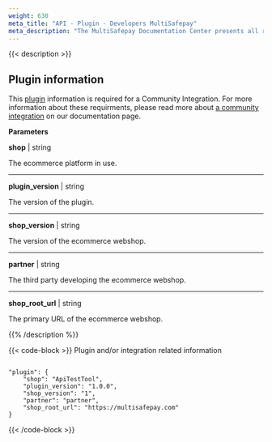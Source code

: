```yaml
---
weight: 630
meta_title: "API - Plugin - Developers MultiSafepay"
meta_description: "The MultiSafepay Documentation Center presents all relevant information about our Plugins and API. You can also find support pages for Payment Methods, Tools and General Questions as well as the contact details of our Support and Integration Teams."
---
```

{{< description >}}
## Plugin information

This [plugin](/faq/getting-started/glossary/#plugin) information is required for a Community Integration. For more information about these requirments, please read more about [a community integration](https://docs.multisafepay.com/integrations/community/community) on our documentation page.

**Parameters**

__shop__ | string

 The ecommerce platform in use.

----------------
__plugin_version__ | string

The version of the plugin.

----------------
__shop_version__ | string

The version of the ecommerce webshop. 

----------------
__partner__ | string

The third party developing the ecommerce webshop. 

----------------
__shop_root_url__ | string

The primary URL of the ecommerce webshop.

{{% /description %}}

{{< code-block >}}
Plugin and/or integration related information

```shell 

"plugin": {
    "shop": "ApiTestTool",
    "plugin_version": "1.0.0",
    "shop_version": "1",
    "partner": "partner",
    "shop_root_url": "https://multisafepay.com"
}
 ```
{{< /code-block >}}
